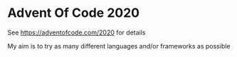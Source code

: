 # Advent Of Code 2020See https://adventofcode.com/2020 for detailsMy aim is to try as many different languages and/or frameworks as possible